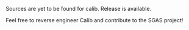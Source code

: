 Sources are yet to be found for calib.
Release is available.

Feel free to reverse engineer Calib and contribute to the SGAS project!